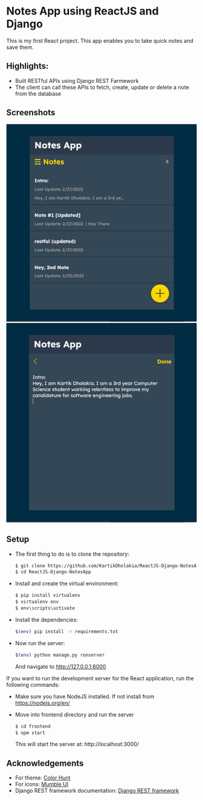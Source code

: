 
# Notes App using ReactJS and Django

This is my first React project. This app enables you to take quick notes and save them. 


## Highlights:
- Built RESTful APIs using Django REST Farmework
- The client can call these APIs to fetch, create, update or delete a note from the database




## Screenshots

![App Screenshot](https://github.com/KartikDholakia/ReactJS-Django-NotesApp/blob/main/screenshots/ss-0_noteApp.PNG)
![App Screenshot](https://github.com/KartikDholakia/ReactJS-Django-NotesApp/blob/main/screenshots/ss-1_noteApp.PNG)



## Setup

- The first thing to do is to clone the repository:
    ```bash
    $ git clone https://github.com/KartikDholakia/ReactJS-Django-NotesApp.git
    $ cd ReactJS-Django-NotesApp
    ```

- Install and create the virtual environment:
    ```bash
    $ pip install virtualenv
    $ virtualenv env
    $ env\scripts\activate
    ```
- Install the dependencies:
    ```bash
    $(env) pip install -r requirements.txt
    ```

- Now run the server:
    ```bash
    $(env) python manage.py runserver
    ```
    And navigate to http://127.0.0.1:8000

If you want to run the development server for the React application, run the following commands:

- Make sure you have NodeJS installed. If not install from https://nodejs.org/en/

- Move into frontend directory and run the server
    ```bash
    $ cd frontend
    $ npm start
    ```
    This will start the server at: http://localhost:3000/



## Acknowledgements

 - For theme: [Color Hunt](https://colorhunt.co/)
 - For icons: [Mumble UI](https://mumbleui.com/icons)
 - Django REST framework documentation: [Django REST framework](https://www.django-rest-framework.org/)

